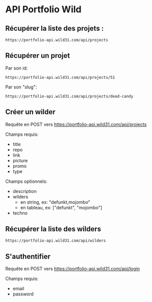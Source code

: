 # API Portfolio Wild

## Récupérer la liste des projets :

    https://portfolio-api.wild31.com/api/projects

## Récupérer un projet

Par son id:

    https://portfolio-api.wild31.com/api/projects/51

Par son "slug":

    https://portfolio-api.wild31.com/api/projects/dead-candy

## Créer un wilder

Requête en POST vers https://portfolio-api.wild31.com/api/projects

Champs requis:

* title
* repo
* link
* picture
* promo
* type

Champs optionnels:

* description
* wilders
  * en string, ex: "defunkt,mojombo"
  * en tableau, ex: ["defunkt", "mojombo"]
* techno

## Récupérer la liste des wilders

    https://portfolio-api.wild31.com/api/wilders

## S'authentifier

Requête en POST vers https://portfolio-api.wild31.com/api/login

Champs requis:

* email
* password
